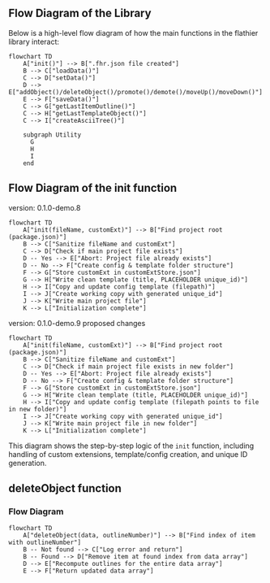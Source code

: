 ## Flow Diagram of the Library

Below is a high-level flow diagram of how the main functions in the flathier library interact:

```mermaid
flowchart TD
    A["init()"] --> B[".fhr.json file created"]
    B --> C["loadData()"]
    C --> D["setData()"]
    D --> E["addObject()/deleteObject()/promote()/demote()/moveUp()/moveDown()"]
    E --> F["saveData()"]
    C --> G["getLastItemOutline()"]
    C --> H["getLastTemplateObject()"]
    C --> I["createAsciiTree()"]
    
    subgraph Utility
      G
      H
      I
    end
```

## Flow Diagram of the init function

version: 0.1.0-demo.8

```mermaid
flowchart TD
    A["init(fileName, customExt)"] --> B["Find project root (package.json)"]
    B --> C["Sanitize fileName and customExt"]
    C --> D["Check if main project file exists"]
    D -- Yes --> E["Abort: Project file already exists"]
    D -- No --> F["Create config & template folder structure"]
    F --> G["Store customExt in customExtStore.json"]
    G --> H["Write clean template (title, PLACEHOLDER unique_id)"]
    H --> I["Copy and update config template (filepath)"]
    I --> J["Create working copy with generated unique_id"]
    J --> K["Write main project file"]
    K --> L["Initialization complete"]
```

version: 0.1.0-demo.9 proposed changes

```mermaid
flowchart TD
    A["init(fileName, customExt)"] --> B["Find project root (package.json)"]
    B --> C["Sanitize fileName and customExt"]
    C --> D["Check if main project file exists in new folder"]
    D -- Yes --> E["Abort: Project file already exists"]
    D -- No --> F["Create config & template folder structure"]
    F --> G["Store customExt in customExtStore.json"]
    G --> H["Write clean template (title, PLACEHOLDER unique_id)"]
    H --> I["Copy and update config template (filepath points to file in new folder)"]
    I --> J["Create working copy with generated unique_id"]
    J --> K["Write main project file in new folder"]
    K --> L["Initialization complete"]
```

This diagram shows the step-by-step logic of the `init` function, including handling of custom extensions, template/config creation, and unique ID generation.

## deleteObject function

### Flow Diagram

```mermaid
flowchart TD
    A["deleteObject(data, outlineNumber)"] --> B["Find index of item with outlineNumber"]
    B -- Not found --> C["Log error and return"]
    B -- Found --> D["Remove item at found index from data array"]
    D --> E["Recompute outlines for the entire data array"]
    E --> F["Return updated data array"]
```